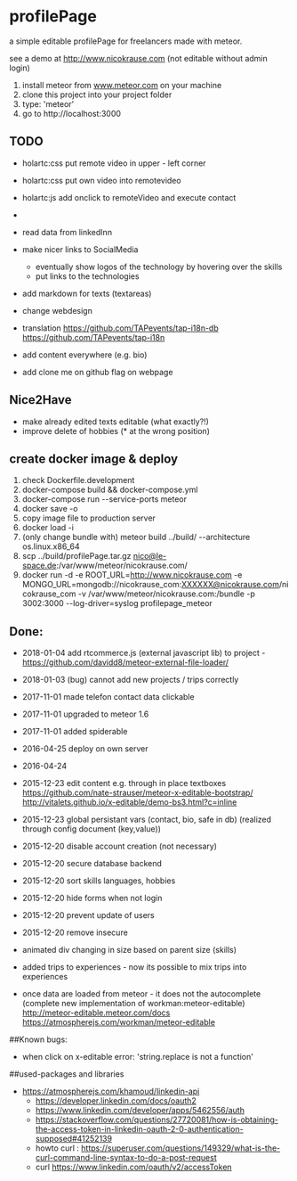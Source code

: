 # profilePage
a simple editable profilePage for freelancers made with meteor. 

see a demo at http://www.nicokrause.com (not editable without admin login)

1. install meteor from www.meteor.com on your machine
2. clone this project into your project folder
3. type: 'meteor'
4. go to http://localhost:3000


## TODO
- holartc:css put remote video in upper - left corner
- holartc:css put own video into remotevideo
- holartc:js add onclick to remoteVideo and execute contact
-

- read data from linkedInn

- make nicer links to SocialMedia 
	- eventually show logos of the technology by hovering over the skills
	- put links to the technologies
- add markdown for texts (textareas)
- change webdesign
- translation 
	https://github.com/TAPevents/tap-i18n-db
	https://github.com/TAPevents/tap-i18n
- add content everywhere (e.g. bio)
- add clone me on github flag on webpage


## Nice2Have
- make already edited texts editable (what exactly?!)
- improve delete of hobbies (* at the wrong position)

## create docker image & deploy
1. check Dockerfile.development
2. docker-compose build && docker-compose.yml
3. docker-compose run --service-ports meteor
4. docker save -o <save image to path> <image name>
5. copy image file to production server
6. docker load -i <path to image tar file>
7. (only change bundle with)  meteor build ../build/ --architecture os.linux.x86_64
8. scp ../build/profilePage.tar.gz nico@le-space.de:/var/www/meteor/nicokrause.com/
9. docker run -d -e ROOT_URL=http://www.nicokrause.com -e MONGO_URL=mongodb://nicokrause_com:XXXXXX@nicokrause.com/nicokrause_com -v /var/www/meteor/nicokrause.com:/bundle -p 3002:3000 --log-driver=syslog  profilepage_meteor

## Done:
- 2018-01-04 add rtcommerce.js (external javascript lib) to project
                - https://github.com/davidd8/meteor-external-file-loader/
- 2018-01-03 (bug) cannot add new projects / trips correctly

- 2017-11-01 made telefon contact data clickable 
- 2017-11-01 upgraded to meteor 1.6
- 2017-11-01 added spiderable
- 2016-04-25 deploy on own server
- 2016-04-24  
- 2015-12-23 edit content e.g.  through in place textboxes
				https://github.com/nate-strauser/meteor-x-editable-bootstrap/
				http://vitalets.github.io/x-editable/demo-bs3.html?c=inline
- 2015-12-23 global persistant vars (contact, bio, safe in db) (realized through config document (key,value))
- 2015-12-20 disable account creation (not necessary)
- 2015-12-20 secure database backend
- 2015-12-20 sort skills languages, hobbies
- 2015-12-20 hide forms when not login
- 2015-12-20 prevent update of users
- 2015-12-20 remove insecure
- animated div changing in size based on parent size (skills)
- added trips to experiences - now its possible to mix trips into experiences 
- once data are loaded from meteor - it does not the autocomplete (complete new implementation of workman:meteor-editable)	
	http://meteor-editable.meteor.com/docs
	https://atmospherejs.com/workman/meteor-editable

##Known bugs:
- when click on x-editable error:  'string.replace is not a function'	

##used-packages and libraries
- https://atmospherejs.com/khamoud/linkedin-api
    - https://developer.linkedin.com/docs/oauth2
    - https://www.linkedin.com/developer/apps/5462556/auth
    - https://stackoverflow.com/questions/27720081/how-is-obtaining-the-access-token-in-linkedin-oauth-2-0-authentication-supposed#41252139
    - howto curl : https://superuser.com/questions/149329/what-is-the-curl-command-line-syntax-to-do-a-post-request
    - curl  https://www.linkedin.com/oauth/v2/accessToken




